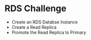 # RDS Challenge
- Create an RDS Databse Instance
- Create a Read Replica
- Promote the Read Replica to Primary